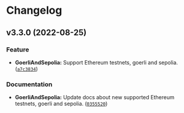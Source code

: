 # Changelog

<!--next-version-placeholder-->

## v3.3.0 (2022-08-25)
### Feature
* **GoerliAndSepolia:** Support Ethereum testnets, goerli and sepolia. ([`a7c3834`](https://github.com/blockchain-certificates/cert-issuer/commit/a7c38345496e1398d097c05751ae72190a297233))

### Documentation
* **GoerliAndSepolia:** Update docs about new supported Ethereum testnets, goerli and sepolia. ([`0355520`](https://github.com/blockchain-certificates/cert-issuer/commit/035552091c469279eca40725e49b6d53c6aae3f1))
